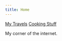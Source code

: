 ```yaml
---
title: Home
---
```


[My Travels](https://www.cschledt.com/travels)     [Cooking Stuff](https://www.cschledt.com/cooking) 

My corner of the internet.
